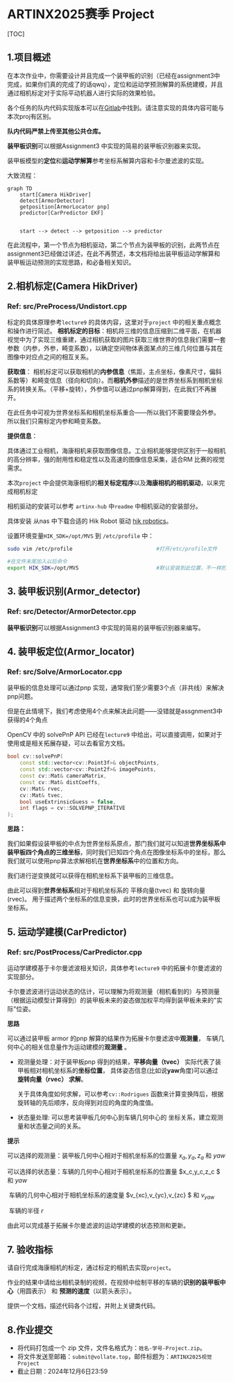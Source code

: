 # ARTINX2025赛季 Project 

[TOC]

## 1.项目概述

在本次作业中，你需要设计并且完成一个装甲板的识别（已经在assignment3中完成，如果你们真的完成了的话qwq），定位和运动学预测解算的系统建模，并且通过相机标定对于实际平动机器人进行实际的效果检验。

各个任务的队内代码实现版本可以在[Gitlab](https://mirrors.sustech.edu.cn/git/ARTINX/artinx-hub)中找到。请注意实现的具体内容可能与本次proj有区别。

**队内代码严禁上传至其他公共仓库。**

**装甲板识别**可以根据Assignment3 中实现的简易的装甲板识别器来实现。 

装甲板模型的**定位**和**运动学解算**参考坐标系解算内容和卡尔曼滤波的实现。

大致流程：

```mermaid
graph TD
    start[Camera HikDriver]
    detect[ArmorDetector]
    getposition[ArmorLocator pnp]
    predictor[CarPredictor EKF]
   

    start --> detect --> getposition --> predictor 

```

在此流程中，第一个节点为相机驱动，第二个节点为装甲板的识别，此两节点在assignment3已经做过详述，在此不再赘述，本文档将给出装甲板运动学解算和装甲板运动预测的实现思路，和必备相关知识。

## 2.相机标定(Camera HikDriver)

### Ref: src/PreProcess/Undistort.cpp



标定的具体原理参考`lecture9` 的具体内容，这里对于`project` 中的相关重点概念和操作进行简述。
**相机标定的目标**：相机将三维的信息压缩到二维平面，在机器视觉中为了实现三维重建，通过相机获取的图片获取三维世界的信息我们需要一套参数（内参，外参，畸变系数），以确定空间物体表面某点的三维几何位置与其在图像中对应点之间的相互关系。

**获取值**： 相机标定可以获取相机的**内参信息**（焦距，主点坐标，像素尺寸，偏斜系数等）和畸变信息（径向和切向）。而**相机外参**描述的是世界坐标系到相机坐标系的转换关系。（平移+旋转），外参值可以通过pnp解算得到，在此我们不再展开。

在此任务中可视为世界坐标系和相机坐标系重合——所以我们不需要理会外参。
所以我们只需标定内参和畸变系数。

**提供信息**：

具体通过工业相机，海康相机来获取图像信息。工业相机能够提供区别于一般相机的高分辨率，强的耐用性和稳定性以及高速的图像信息采集，适合RM 比赛的视觉需求。

本次`project` 中会提供海康相机的**相关标定程序**以及**海康相机的相机驱动**，以来完成相机标定

相机驱动的安装可以参考 `artinx-hub` 中`readme` 中相机驱动的安装部分。

具体安装 从nas 中下载合适的 Hik Robot 驱动 [hik robotics](https://www.hikrobotics.com/cn/machinevision/service/download?module=0)。 

设置环境变量`HIK_SDK=/opt/MVS` 到 `/etc/profile` 中：

```bash
sudo vim /etc/profile                           #打开/etc/profile文件

#在文件末尾加入以后命令
export HIK_SDK=/opt/MVS                         #默认安装到此位置，不一样的自己改
```

## 3. 装甲板识别(Armor_detector)

### Ref: src/Detector/ArmorDetector.cpp

**装甲板识别**可以根据Assignment3 中实现的简易的装甲板识别器来编写。

## 4. 装甲板定位(Armor_locator)

### Ref: src/Solve/ArmorLocator.cpp

装甲板的信息处理可以通过pnp 实现，通常我们至少需要3个点（非共线）来解决pnp问题。

但是在此情境下，我们考虑使用4个点来解决此问题——没错就是assgnment3中获得的4个角点

OpenCV 中的 solvePnP API 已经在`lecture9` 中给出，可以直接调用，如果对于使用或是相关拓展存疑，可以去看官方文档。

```cpp
bool cv::solvePnP(
    const std::vector<cv::Point3f>& objectPoints,
    const std::vector<cv::Point2f>& imagePoints,
    const cv::Mat& cameraMatrix,
    const cv::Mat& distCoeffs,
    cv::Mat& rvec,
    cv::Mat& tvec,
    bool useExtrinsicGuess = false,
    int flags = cv::SOLVEPNP_ITERATIVE
);
```

**思路：**

我们如果假设装甲板的中点为世界坐标系原点，那门我们就可以知道**世界坐标系中装甲板四个角点的三维坐标**，同时我们已知四个角点在图像坐标系中的坐标，那么我们就可以使用pnp算法求解相机在**世界坐标系**中的位置和方向。

我们进行逆变换就可以获得在相机坐标系下装甲板的三维信息。

由此可以得到**世界坐标系**相对于相机坐标系的 平移向量(tvec) 和 旋转向量(rvec)。 用于描述两个坐标系的信息变换，此时的世界坐标系也可以成为装甲板坐标系。

## 5. 运动学建模(CarPredictor)

### Ref: src/PostProcess/CarPredictor.cpp

运动学建模基于卡尔曼滤波相关知识，具体参考`lecture9` 中的拓展卡尔曼滤波的实现部分。

卡尔曼滤波进行运动状态的估计，可以理解为将观测量（相机看到的）与预测量（根据运动模型计算得到）的装甲板未来的姿态做加权平均得到装甲板未来的"实际"位姿。

**思路**

可以通过装甲板 armor 的pnp 解算的结果作为拓展卡尔曼滤波中**观测量**， 车辆几何中心的相关信息量作为运动建模的**观测量** 。

- 观测量处理：对于装甲板pnp 得到的结果，**平移向量（tvec）** 实际代表了装甲板相对相机坐标系的**坐标位置**， 具体姿态信息(比如说**yaw**角度)可以通过 **旋转向量（rvec） 求解**。

  关于具体角度如何求解，可以参考`cv::Rodrigues` 函数来计算变换阵后，根据旋转轴的先后顺序，反向得到对应的角度的角度值。

- 状态量处理: 可以思考装甲板几何中心到车辆几何中心的 坐标关系，建立观测量和状态量之间的关系。

**提示**

可以选择的观测量：装甲板几何中心相对于相机坐标系的位置量 $x_a,y_a,z_a$ 和 $yaw$

可以选择的状态量：车辆的几何中心相对于相机坐标系的位置量 $x_c,y_c,z_c $ 和 $yaw$ 

​                                   车辆的几何中心相对于相机坐标系的速度量 $v_{xc},v_{yc},v_{zc} $ 和 $v_{yaw}$

​                                   车辆的半径 $r$

由此可以完成基于拓展卡尔曼滤波的运动学建模的状态预测和更新。

## 7. 验收指标

请自行完成海康相机的标定，通过标定的相机去实现`project`。

作业的结果中请给出相机录制的视频，在视频中绘制平移的车辆的**识别的装甲板中心**（用圆表示） 和 **预测的速度**（以箭头表示）。

提供一个文档，描述代码各个过程，并附上关键类代码。



## 8.作业提交

- 将代码打包成一个 zip 文件，文件名格式为：`姓名-学号-Project.zip`。
- 将文件发送至邮箱：`submit@vollate.top`，邮件标题为：`ARTINX2025视觉Project`
- 截止日期：2024年12月6日23:59